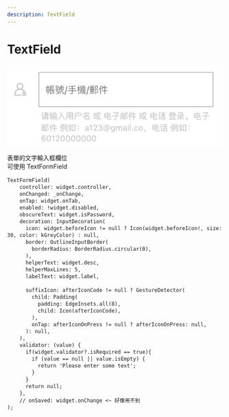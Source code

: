 ```yaml
---
description: TextField
---
```


# TextField

![&#x8F38;&#x5165;&#x6846;&#x793A;&#x610F;&#x5716;](../.gitbook/assets/cleanshot-2021-07-26-at-15.05.08-2x.jpg)

表單的文字輸入框欄位  
可使用 TextFormField

```text
TextFormField(
    controller: widget.controller,
    onChanged: _onChange,
    onTap: widget.onTab,
    enabled: !widget.disabled,
    obscureText: widget.isPassword,
    decoration: InputDecoration(
      icon: widget.beforeIcon != null ? Icon(widget.beforeIcon!, size: 30, color: kGreyColor) : null,
      border: OutlineInputBorder(
        borderRadius: BorderRadius.circular(0),
      ),
      helperText: widget.desc,
      helperMaxLines: 5,
      labelText: widget.label,

      suffixIcon: afterIconCode != null ? GestureDetector(
        child: Padding(
          padding: EdgeInsets.all(8),
          child: Icon(afterIconCode),
        ),
        onTap: afterIconOnPress != null ? afterIconOnPress: null,
      ): null,
    ),
    validator: (value) {
      if(widget.validator?.isRequired == true){
        if (value == null || value.isEmpty) {
          return 'Please enter some text';
        }
      }
      return null;
    },
    // onSaved: widget.onChange <~ 好像用不到
);
```

 





